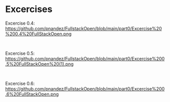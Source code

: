 <h1>Excercises</h1>

Excercise 0.4: https://github.com/pnandez/FullstackOpen/blob/main/part0/Excercise%20%200.4%20FullStackOpen.png

<br>

Excercise 0.5: https://github.com/pnandez/FullstackOpen/blob/main/part0/Excercise%200.5%20FullStackOpen%20(1).png

<br>

Excercise 0.6: https://github.com/pnandez/FullstackOpen/blob/main/part0/Excercise%200.6%20FullStackOpen.png


